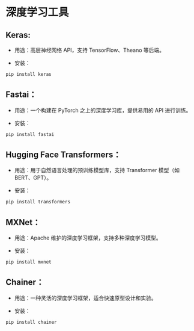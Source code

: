 # 深度学习工具
## Keras:
- 用途：高层神经网络 API，支持 TensorFlow、Theano 等后端。

- 安装：

```bash
pip install keras
```

## Fastai：

- 用途：一个构建在 PyTorch 之上的深度学习库，提供易用的 API 进行训练。

- 安装：

```bash
pip install fastai
```

## Hugging Face Transformers：

- 用途：用于自然语言处理的预训练模型库，支持 Transformer 模型（如 BERT、GPT）。

- 安装：

```bash
pip install transformers
```

## MXNet：

- 用途：Apache 维护的深度学习框架，支持多种深度学习模型。

- 安装：

```bash
pip install mxnet
```

## Chainer：

- 用途：一种灵活的深度学习框架，适合快速原型设计和实验。

- 安装：

```bash
pip install chainer
```
